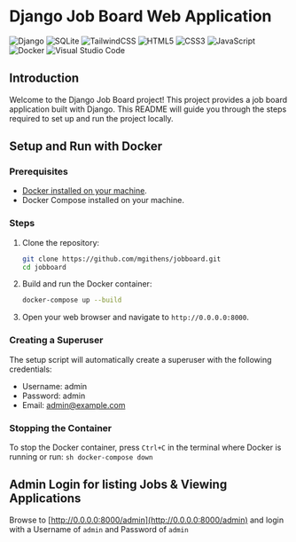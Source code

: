 # Django Job Board Web Application

![Django](https://img.shields.io/badge/django-%23092E20.svg?style=for-the-badge&logo=django&logoColor=white)
![SQLite](https://img.shields.io/badge/sqlite-%2307405e.svg?style=for-the-badge&logo=sqlite&logoColor=white)
![TailwindCSS](https://img.shields.io/badge/tailwindcss-%2338B2AC.svg?style=for-the-badge&logo=tailwind-css&logoColor=white)
![HTML5](https://img.shields.io/badge/html5-%23E34F26.svg?style=for-the-badge&logo=html5&logoColor=white)
![CSS3](https://img.shields.io/badge/css3-%231572B6.svg?style=for-the-badge&logo=css3&logoColor=white)
![JavaScript](https://img.shields.io/badge/javascript-%23323330.svg?style=for-the-badge&logo=javascript&logoColor=%23F7DF1E)
![Docker](https://img.shields.io/badge/Docker-2496ED?style=for-the-badge&logo=docker&logoColor=white)
![Visual Studio Code](https://img.shields.io/badge/Visual%20Studio%20Code-0078d7.svg?style=for-the-badge&logo=visual-studio-code&logoColor=white)

## Introduction
Welcome to the Django Job Board project! This project provides a job board application built with Django. This README will guide you through the steps required to set up and run the project locally.

## Setup and Run with Docker

### Prerequisites

- [Docker installed on your machine](https://docs.docker.com/engine/install/).
- Docker Compose installed on your machine.

### Steps

1. Clone the repository:
    ```sh
    git clone https://github.com/mgithens/jobboard.git
    cd jobboard
    ```

2. Build and run the Docker container:
    ```sh
    docker-compose up --build
    ```

3. Open your web browser and navigate to `http://0.0.0.0:8000`.

### Creating a Superuser

The setup script will automatically create a superuser with the following credentials:
- Username: admin
- Password: admin
- Email: admin@example.com

### Stopping the Container

To stop the Docker container, press `Ctrl+C` in the terminal where Docker is running or run:
    ```sh
    docker-compose down
    ```

## Admin Login for listing Jobs & Viewing Applications
Browse to [http://0.0.0.0:8000/admin](http://0.0.0.0:8000/admin) and login with a Username of `admin` and Password of `admin`


